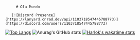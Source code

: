          # Ola Mundo
       
       [![Discord Presence](https://lanyard.cnrad.dev/api/1103718547445788773)](https://discord.com/users/1103718547445788773)

[![Top Langs](https://github-readme-stats.vercel.app/api/top-langs/?username=AppsMgh&langs_count=8)](https://github.com/anuraghazra/github-readme-stats)
![Anurag's GitHub stats](https://github-readme-stats.vercel.app/api?username=AppsMgh&show_icons=true&theme=tokyonight) 
[![Harlok's wakatime stats](https://github-readme-stats.vercel.app/api/wakatime?username=AppsMgh)](https://github.com/anuraghazra/github-readme-stats)
